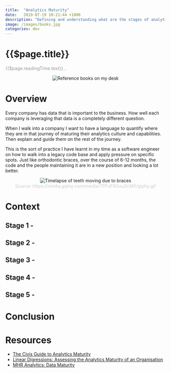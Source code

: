 ```yaml
---
title:  "Analytics Maturity"
date:   2019-07-19 10:21:44 +1000
description: "Defining and understanding what are the stages of analytics maturity in an organization."
image: /images/books.jpg
categories: dev
---
```


# {{$page.title}}

<span style="color: #999;">{{$page.readingTime.text}}...</span>

<div align=center>
<img
  :src="$withBase('/images/books.jpg')"
  alt="Reference books on my desk"
/>
</div>

# Overview

Every company has data that is important to the business. How well each company is leveraging that data is a completely different question.

When I walk into a company I want to have a language to quantify where they are in that journey of maturing their analytics culture and capabilities. Then explain and guide them on the rest of the journey.

This is the sort of practice I have learnt in my time as a software engineer on how to walk into a legacy code base and apply pressure on specific spots. Just like orthodontic braces, over the course of 6-12 months, the code and the people maintaining it are in a new position and looking a lot better.

<div align="center" color="#ccc"> 
<img
  :src="$withBase('/images/braces.gif')"
  alt="Timelapse of teeth moving due to braces"
/>

<div style="color: #ccc;">
Source: https://media.giphy.com/media/TPFsF6Gxu2cM0/giphy.gif
</div>

</div>

# Context



## Stage 1 - 

## Stage 2 - 

## Stage 3 - 

## Stage 4 - 

## Stage 5 -

# Conclusion

# Resources

 - [The Civis Guide to Analytics Maturity][civis]
 - [Linear Digressions: Assessing the Analytics Maturity of an Organisation][lindigressions]
 - [MHR Analytics: Data Maturity][mhranalytics]

[civis]: https://www.civisanalytics.com/wp-content/uploads/2018/11/The-Civis-guide-to-Analytics-Maturity-2.pdf
[lindigressions]: http://lineardigressions.com/episodes/2018/5/20/assessing-the-analytics-maturity-of-an-organization
[mhranalytics]: https://www.mhranalytics.com/data-maturity/
[lod-stanford]: https://www.lightsondata.com/data-governance-maturity-models-stanford/
[lod-ibm]: https://www.lightsondata.com/data-governance-maturity-models-ibm/
[lod-kalido]: https://www.lightsondata.com/data-governance-maturity-models-kalido/
[lod-dataflux]: https://www.lightsondata.com/data-governance-maturity-models-dataflux/
[lod-gartner]: https://www.lightsondata.com/data-governance-maturity-models-gartner/
[lod-oracle]: https://www.lightsondata.com/data-governance-maturity-models-oracle/
[lod-oun]: https://www.lightsondata.com/data-governance-maturity-models-open-universiteit-nederland/
[lod-scorecard]: https://www.lightsondata.com/data-governance-scorecard-free-template/
[cmm]: https://en.wikipedia.org/wiki/Capability_Maturity_Model
[cmmi]: https://en.wikipedia.org/wiki/Capability_Maturity_Model_Integration
[cim]: https://en.wikipedia.org/wiki/Capability_Immaturity_Model
[cmmi-dmm]: https://cmmiinstitute.com/dmm
